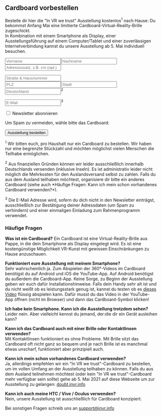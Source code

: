 ## Cardboard vorbestellen

Bestelle dir hier die "In VR we trust" Ausstellung kostenlos<sup>1</sup> nach Hause: Du bekommst Anfang Mai eine limitierte Cardboard-Virtual-Reality-Brille zugeschickt.  
In Kombination mit einem Smartphone als Display, einer Ausstellungsführung auf einem Computer/Tablet und einer zuverlässigen Internetverbindung kannst du unsere Ausstellung ab 5. Mai individuell besuchen.

 <form action="https://data.invr.info/users" method="PUT" name="order" id="orderForm">
    <p>
      <input type="text" name="firstname" id="firstname" placeholder="Vorname" class="half firstHalf" required><input type="text" name="lastname" id="lastname" placeholder="Nachname" class="half" required><br>
      <input type="text" name="additionalAddress" id="additionalAddress" placeholder="Adresszusatz, z.B. c/o (opt.)" class="full">
    </p>
    <p>
      <input type="text" name="streetAndHouseNumber" id="streetAndHouseNumber" placeholder="Straße & Hausnummer" class="full" required><br>
      <input type="text" name="postalCode" id="postalCode" placeholder="PLZ" pattern="[0-9]{5}" class="half firstHalf" required><input type="text" name="city" id="city" placeholder="Stadt" class="half" required><br>
      <input type="text" name="country" id="country" placeholder="Deutschland" class="full readonly" readonly><sup>2</sup>
    </p>
    <p>
      <input type="email" name="email" id="email" placeholder="E-Mail" class="full" required><sup>3</sup>
    </p>
    <p>
      <label class="switch">
        <input type="checkbox" name="newsletter" id="newsletter">
        <span class="slider"></span>
      </label>
      <span>Newsletter abonnieren</span>
    </p>
    <div id="ham">
      <p>Um Spam zu vermeiden, wähle bitte das Cardboard:</p>
    </div>
   <input type="submit" id="orderSubmit" value="Ausstellung bestellen">
</form> 

<div class="orderMsgs md-orderok"></div>
<div class="orderMsgs md-ordererror"></div><span class="orderMsgs" id="orderResponse"></span>

<div class="footnotes">
<p><sup>1</sup> Wir bitten euch, pro Haushalt nur ein Cardboard zu bestellen. Wir haben nur eine begrenzte Stückzahl und möchten möglichst vielen Menschen die Teilhabe ermöglichen.</p>

<p><sup>2</sup> Aus finanziellen Gründen können wir leider ausschließlich innerhalb Deutschlands versenden (inklusive Inseln). Es ist administrativ leider nicht möglich die Mehrkosten für den Auslandsversand selbst zu zahlen. Falls du aus dem Ausland teilhaben möchtest, organisiere dir bitte ein anderes Cardboard (siehe auch *Häufige Fragen: Kann ich mein schon vorhandenes Cardboard verwenden?*).</p>

<p><sup>3</sup> Die E-Mail Adresse wird, sofern du dich nicht in den Newsletter einträgst, ausschließlich zur Bestätigung deiner Adressdaten (um Spam zu verhindern) und einer einmaligen Einladung zum Rahmenprogramm verwendet.</p>
</div>

### Häufige Fragen

**Was ist ein Cardboard?**
Ein Cardboard ist eine Virtual-Reality-Brille aus Pappe, in die dein Smartphone als Display eingelegt wird. Es ist eine kostengünstige Möglichkeit VR-Kunst mit gewissen Einschränkungen zu Hause anzuschauen.

**Funktioniert eure Ausstellung mit meinem Smartphone?**  
Sehr wahrscheinlich ja. Zum Abspielen der 360°-Videos im Cardboard benötigst du auf Android und iOS die YouTube-App. Auf Android benötigst du außerdem die Cardboard-App. Keine Sorge, zu Beginn der Ausstellung geben wir euch dafür Installationshinweise. 
Falls dein Handy sehr alt ist und du nicht weißt ob es leistungsstark genug ist, kannst du testen ob es [dieses Video](https://youtu.be/XPhmpfiWEEw) flüssig abspielen kann. Dafür musst du das Video in der YouTube-App öffnen (nicht im Browser) und dann das Cardboard-Symbol <object data="./graphics/google-cardboard.svg" type="image/svg+xml" width="24" height="13">
</object> klicken!

**Ich habe kein Smartphone. Kann ich die Ausstellung trotzdem sehen?**  
Leider nein. Aber vielleicht kennst du jemand, der:die dir ein Gerät ausleihen kann?

**Kann ich das Cardboard auch mit einer Brille oder Kontaktlinsen verwenden?**  
Mit Kontaktlinsen funktioniert es ohne Probleme. Mit Brille sitzt das Cardboard oft nicht ganz so bequem und je nach Brille ist es manchmal etwas unscharf, funktioniert aber prinzipiell auch.

**Kann ich mein schon vorhandenes Cardboard verwenden?**  
Ja, allerdings empfehlen wir ein "In VR we trust"-Cardboard zu bestellen, um im vollen Umfang an der Ausstellung teilhaben zu können. 
Falls du aus dem Ausland teilnehmen möchtest (oder kein "In VR we trust"-Cardboard mehr verfügbar sein sollte) gehe ab 5. Mai 2021 auf diese Webseite um zur Ausstellung zu gelangen: [doubt.invr.info](https://doubt.invr.info)

**Kann ich auch meine HTC / Vive / Oculus verwenden?**  
Nein, unsere Ausstellung ist ausschließlich für Cardboard konzipiert. 

Bei sonstigen Fragen schreib uns an [support@invr.info](mailto:support@invr.info)